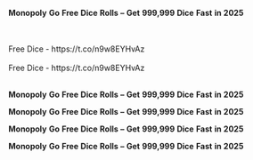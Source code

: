 <strong>Monopoly</strong> <strong>Go</strong> <strong>Free</strong> <strong>Dice</strong> <strong>Rolls</strong> <strong>–</strong> <strong>Get</strong> <strong>999,999</strong> <strong>Dice</strong> <strong>Fast</strong> <strong>in</strong> <strong>2025</strong>

<br>
<br>Free Dice - https://t.co/n9w8EYHvAz
<br>
<br>Free Dice - https://t.co/n9w8EYHvAz
<br>
<br>

<strong>Monopoly</strong> <strong>Go</strong> <strong>Free</strong> <strong>Dice</strong> <strong>Rolls</strong> <strong>–</strong> <strong>Get</strong> <strong>999,999</strong> <strong>Dice</strong> <strong>Fast</strong> <strong>in</strong> <strong>2025</strong>

<strong>Monopoly</strong> <strong>Go</strong> <strong>Free</strong> <strong>Dice</strong> <strong>Rolls</strong> <strong>–</strong> <strong>Get</strong> <strong>999,999</strong> <strong>Dice</strong> <strong>Fast</strong> <strong>in</strong> <strong>2025</strong>

<strong>Monopoly</strong> <strong>Go</strong> <strong>Free</strong> <strong>Dice</strong> <strong>Rolls</strong> <strong>–</strong> <strong>Get</strong> <strong>999,999</strong> <strong>Dice</strong> <strong>Fast</strong> <strong>in</strong> <strong>2025</strong>

<strong>Monopoly</strong> <strong>Go</strong> <strong>Free</strong> <strong>Dice</strong> <strong>Rolls</strong> <strong>–</strong> <strong>Get</strong> <strong>999,999</strong> <strong>Dice</strong> <strong>Fast</strong> <strong>in</strong> <strong>2025</strong>
